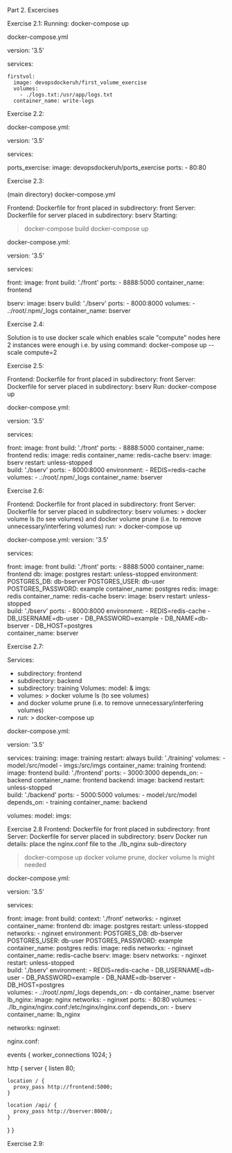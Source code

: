 Part 2. Excercises

Exercise 2.1: 
Running: docker-compose up 

docker-compose.yml
 
version: '3.5' 

services: 

    firstvol:
      image: devopsdockeruh/first_volume_exercise 
      volumes: 
        - ./logs.txt:/usr/app/logs.txt
      container_name: write-logs


Exercise 2.2: 

docker-compose.yml:  

version: '3.5' 

services: 

   ports_exercise:
      image: devopsdockeruh/ports_exercise 
      ports:
        - 80:80

Exercise 2.3: 

(main directory) docker-compose.yml 

Frontend: Dockerfile for front placed in subdirectory: front
Server: Dockerfile for server placed in subdirectory: bserv
Starting: 
> docker-compose build
> docker-compose up 

docker-compose.yml:

version: '3.5'

services: 

   front:
      image: front 
      build: './front'
      ports:
        - 8888:5000
      container_name: frontend

   bserv: 
      image: bserv
      build: './bserv'
      ports:
        - 8000:8000
      volumes:
        - .:/root/.npm/_logs
      container_name: bserver

Exercise 2.4: 

Solution is to use docker scale which enables scale "compute" nodes 
here 2 instances were enough i.e. by using command: 
docker-compose up --scale compute=2

Exercise 2.5: 

Frontend: Dockerfile for front placed in subdirectory: front
Server: Dockerfile for server placed in subdirectory: bserv
Run: docker-compose up 

docker-compose.yml:

version: '3.5'

services: 

   front:
      image: front 
      build: './front'
      ports:
        - 8888:5000
      container_name: frontend
   redis: 
      image: redis
      container_name: redis-cache
   bserv: 
      image: bserv
      restart: unless-stopped  
      build: './bserv'
      ports:
        - 8000:8000
      environment: 
        - REDIS=redis-cache
      volumes:
        - .:/root/.npm/_logs
      container_name: bserver

Exercise 2.6:

Frontend: Dockerfile for front placed in subdirectory: front
Server: Dockerfile for server placed in subdirectory: bserv
volumes: > docker volume ls (to see volumes) and docker volume prune (i.e. to remove unnecessary/interfering volumes)
run: > docker-compose up

docker-compose.yml:
version: '3.5'

services: 

   front:
      image: front 
      build: './front'
      ports:
        - 8888:5000
      container_name: frontend
   db:
      image: postgres
      restart: unless-stopped
      environment:
        POSTGRES_DB: db-bserver
        POSTGRES_USER: db-user
        POSTGRES_PASSWORD: example
      container_name: postgres
   redis: 
      image: redis
      container_name: redis-cache
   bserv: 
      image: bserv
      restart: unless-stopped  
      build: './bserv'
      ports:
        - 8000:8000
      environment: 
        - REDIS=redis-cache
        - DB_USERNAME=db-user
        - DB_PASSWORD=example
        - DB_NAME=db-bserver
        - DB_HOST=postgres   
      container_name: bserver

Exercise 2.7:

Services:
 - subdirectory: frontend
 - subdirectory: backend
 - subdirectory: training
 Volumes: model: & imgs:
  - volumes: > docker volume ls (to see volumes) 
  - and docker volume prune (i.e. to remove unnecessary/interfering volumes)
  - run: > docker-compose up

docker-compose.yml: 

version: '3.5'

services: 
   training: 
      image: training
      restart: always 
      build: './training'
      volumes: 
        - model:/src/model
        - imgs:/src/imgs
      container_name: training
   frontend:
      image: frontend 
      build: './frontend'
      ports:
        - 3000:3000
      depends_on:
        - backend
      container_name: frontend
   backend: 
      image: backend
      restart: unless-stopped  
      build: './backend'
      ports:
        - 5000:5000
      volumes: 
        - model:/src/model
      depends_on:
        - training
      container_name: backend

volumes: 
    model:
    imgs:

Exercise 2.8 
  Frontend: Dockerfile for front placed in subdirectory: front
  Server: Dockerfile for server placed in subdirectory: bserv
  Docker run details:
  place the nginx.conf file to the ./lb_nginx sub-directory 
  > docker-compose up 
  > docker volume prune, docker volume ls might needed

docker-compose.yml:

version: '3.5'

services: 

   front:
      image: front 
      build:
        context: './front'
      networks: 
        - nginxet
      container_name: frontend
   db:
      image: postgres
      restart: unless-stopped
      networks:
        - nginxet
      environment:
        POSTGRES_DB: db-bserver
        POSTGRES_USER: db-user
        POSTGRES_PASSWORD: example
      container_name: postgres
   redis: 
      image: redis
      networks:
        - nginxet
      container_name: redis-cache
   bserv: 
      image: bserv
      networks: 
        - nginxet
      restart: unless-stopped  
      build: './bserv'
      environment: 
        - REDIS=redis-cache
        - DB_USERNAME=db-user
        - DB_PASSWORD=example
        - DB_NAME=db-bserver
        - DB_HOST=postgres   
      volumes:
        - .:/root/.npm/_logs
      depends_on:
        - db
      container_name: bserver
   lb_nginx:
      image: nginx
      networks: 
        - nginxet
      ports: 
        - 80:80
      volumes:
        - ./lb_nginx/nginx.conf:/etc/nginx/nginx.conf 
      depends_on:
        - bserv
      container_name: lb_nginx

networks: 
   nginxet: 

nginx.conf: 

events { worker_connections 1024; }

http {
  server {
    listen 80;

    location / {
      proxy_pass http://frontend:5000;
    }

    location /api/ {
      proxy_pass http://bserver:8000/;
    }
  }
}

Exercise 2.9: 


